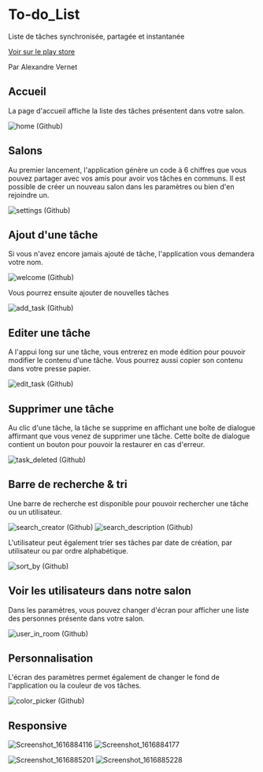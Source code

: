 # To-do_List
Liste de tâches synchronisée, partagée et instantanée

[Voir sur le play store](https://play.google.com/store/apps/details?id=com.ynov.vernet.to_dolist)

Par Alexandre Vernet

## Accueil
La page d'accueil affiche la liste des tâches présentent dans votre salon.

![home (Github)](https://user-images.githubusercontent.com/72151831/119833328-5102ad80-beff-11eb-8393-4298a0ec58f1.jpg)


## Salons

Au premier lancement, l'application génère un code à 6 chiffres que vous pouvez partager avec vos amis pour avoir vos tâches en communs. 
Il est possible de créer un nouveau salon dans les paramètres ou bien d'en rejoindre un.

![settings (Github)](https://user-images.githubusercontent.com/72151831/119833333-519b4400-beff-11eb-926c-f87dbc01d28e.jpg)



## Ajout d'une tâche
Si vous n'avez encore jamais ajouté de tâche, l'application vous demandera votre nom.

![welcome (Github)](https://user-images.githubusercontent.com/72151831/119833339-5233da80-beff-11eb-8083-2951c5e32944.jpg)


Vous pourrez ensuite ajouter de nouvelles tâches

![add_task (Github)](https://user-images.githubusercontent.com/72151831/119833323-506a1700-beff-11eb-8bc0-50a80a3be6a8.jpg)



## Editer une tâche
A l'appui long sur une tâche, vous entrerez en mode édition pour pouvoir modifier le contenu d'une tâche. Vous pourrez aussi copier son contenu dans votre presse papier.


![edit_task (Github)](https://user-images.githubusercontent.com/72151831/119833326-5102ad80-beff-11eb-83f3-4dc22c7e1bcf.jpg)



## Supprimer une tâche
Au clic d'une tâche, la tâche se supprime en affichant une boîte de dialogue affirmant que vous venez de supprimer une tâche. 
Cette boîte de dialogue contient un bouton pour pouvoir la restaurer en cas d'erreur.


![task_deleted (Github)](https://user-images.githubusercontent.com/72151831/119833336-5233da80-beff-11eb-8522-70714c41b393.jpg)



## Barre de recherche & tri
Une barre de recherche est disponible pour pouvoir rechercher une tâche ou un utilisateur.


![search_creator (Github)](https://user-images.githubusercontent.com/72151831/119833329-519b4400-beff-11eb-885a-8ee400ef09c6.jpg)
![search_description (Github)](https://user-images.githubusercontent.com/72151831/119833331-519b4400-beff-11eb-8c15-49aa1f713fc9.jpg)


L'utilisateur peut également trier ses tâches par date de création, par utilisateur ou par ordre alphabétique.


![sort_by (Github)](https://user-images.githubusercontent.com/72151831/119833975-d7b78a80-beff-11eb-8c20-d59e8f4a41e2.jpg)



## Voir les utilisateurs dans notre salon
Dans les paramètres, vous pouvez changer d'écran pour afficher une liste des personnes présente dans votre salon.


![user_in_room (Github)](https://user-images.githubusercontent.com/72151831/119833337-5233da80-beff-11eb-9a53-3031a2540b2c.jpg)



## Personnalisation
L'écran des paramètres permet également de changer le fond de l'application ou la couleur de vos tâches.

![color_picker (Github)](https://user-images.githubusercontent.com/72151831/119833325-5102ad80-beff-11eb-91a6-44256ba1b045.jpg)



## Responsive

![Screenshot_1616884116](https://user-images.githubusercontent.com/72151831/112861081-c21b1580-90b4-11eb-84fc-4383ea4b6cda.png)
![Screenshot_1616884177](https://user-images.githubusercontent.com/72151831/112861078-c1827f00-90b4-11eb-9804-85a9ac0f746f.png)

![Screenshot_1616885201](https://user-images.githubusercontent.com/72151831/112861170-d95a0300-90b4-11eb-845c-25ae948e2f3c.png)
![Screenshot_1616885228](https://user-images.githubusercontent.com/72151831/112861173-d9f29980-90b4-11eb-9a59-ee4be618d8c5.png)
